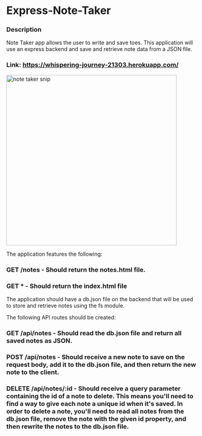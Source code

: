 # Express-Note-Taker
### Description
Note Taker app allows the user to write and save toes. This application will use an express backend and save and retrieve note data from a JSON file.

### Link: https://whispering-journey-21303.herokuapp.com/

<img width="449" alt="note taker snip" src="https://user-images.githubusercontent.com/70172286/108811361-fd7c6e80-7561-11eb-9f4c-1a26a475ef37.PNG">


The application features the following:

### GET /notes - Should return the notes.html file.


### GET * - Should return the index.html file

The application should have a db.json file on the backend that will be used to store and retrieve notes using the fs module.


The following API routes should be created:


### GET /api/notes - Should read the db.json file and return all saved notes as JSON.


### POST /api/notes - Should receive a new note to save on the request body, add it to the db.json file, and then return the new note to the client.


### DELETE /api/notes/:id - Should receive a query parameter containing the id of a note to delete. This means you'll need to find a way to give each note a unique id when it's saved. In order to delete a note, you'll need to read all notes from the db.json file, remove the note with the given id property, and then rewrite the notes to the db.json file.
